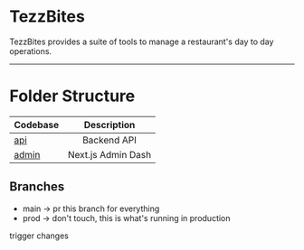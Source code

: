 # TezzBites

TezzBites provides a suite of tools to manage a restaurant's day to day operations.

---

# Folder Structure

| Codebase       |    Description     |
| :------------- | :----------------: |
| [api](api)     |    Backend API     |
| [admin](admin) | Next.js Admin Dash |

## Branches

- main -> pr this branch for everything
- prod -> don't touch, this is what's running in production

trigger changes
